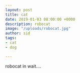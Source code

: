 ```yaml
---
layout: post
title: cat
date: 2019-01-03 08:00:00 +0000
description: robocat
image: "/uploads/robocat.jpg"
author: sid
tags:
- cat
- dog

---
```

robocat in wait....